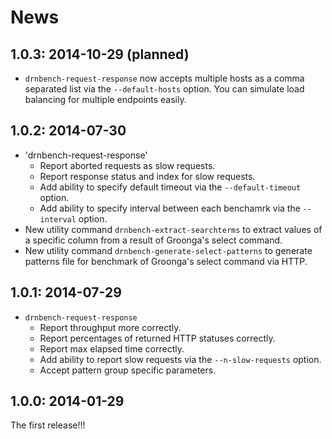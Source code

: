 # News

## 1.0.3: 2014-10-29 (planned)

 * `drnbench-request-response` now accepts multiple hosts as a comma separated list via the `--default-hosts` option.
   You can simulate load balancing for multiple endpoints easily.

## 1.0.2: 2014-07-30

 * 'drnbench-request-response'
   * Report aborted requests as slow requests.
   * Report response status and index for slow requests.
   * Add ability to specify default timeout via the `--default-timeout` option.
   * Add ability to specify interval between each benchamrk via the `--interval` option.
 * New utility command `drnbench-extract-searchterms` to extract values of a specific column from a result of Groonga's select command.
 * New utility command `drnbench-generate-select-patterns` to generate patterns file for benchmark of Groonga's select command via HTTP.

## 1.0.1: 2014-07-29

 * `drnbench-request-response`
   * Report throughput more correctly.
   * Report percentages of returned HTTP statuses correctly.
   * Report max elapsed time correctly.
   * Add ability to report slow requests via the `--n-slow-requests` option.
   * Accept pattern group specific parameters.

## 1.0.0: 2014-01-29

The first release!!!
